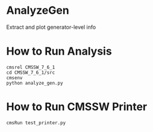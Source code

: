 # AnalyzeGen
Extract and plot generator-level info

# How to Run Analysis
```
cmsrel CMSSW_7_6_1
cd CMSSW_7_6_1/src
cmsenv
python analyze_gen.py
```
# How to Run CMSSW Printer
```
cmsRun test_printer.py
```